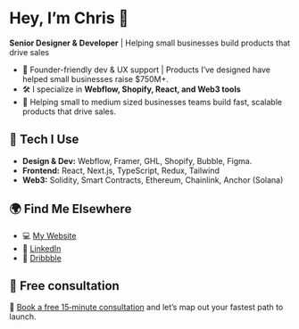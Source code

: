 # Hey, I’m Chris 👋  
**Senior Designer & Developer** | Helping small businesses build products that drive sales 

- 💼 Founder-friendly dev & UX support | Products I’ve designed have helped small businesses raise $750M+.
- 🛠️ I specialize in **Webflow, Shopify, React, and Web3 tools**
- 🔗 Helping small to medium sized businesses teams build fast, scalable products that drive sales.

## 🔧 Tech I Use
- **Design & Dev:** Webflow, Framer, GHL, Shopify, Bubble, Figma.
- **Frontend:** React, Next.js, TypeScript, Redux, Tailwind
- **Web3:** Solidity, Smart Contracts, Ethereum, Chainlink, Anchor (Solana)

## 🌍 Find Me Elsewhere
- 💻 [My Website](https://chrisigbojekwe.com)
- 💼 [LinkedIn](https://linkedin.com/in/chris-i)
- 🧪 [Dribbble](https://dribbble.com/chris-i)

## 📅 Free consultation
🤝 [Book a free 15‑minute consultation](https://calendly.com/christopher-igbojekwe/15min) and let’s map out your fastest path to launch.
